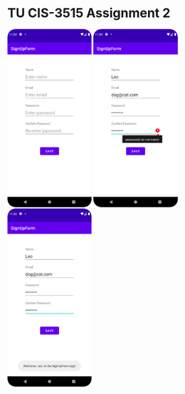 # TU CIS-3515 Assignment 2

<span>
  <img src="screenshots/blank_form.png" alt="blank form" height="400"/>
  <img src="screenshots/password_mismatch.png" alt="password mismatch" height="400"/>
  <img src="screenshots/save_form.png" alt="save form" height="400"/>
</span>

